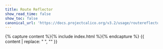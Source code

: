 ```yaml
---
title: Route Reflector
show_read_time: false
show_toc: false
canonical_url: 'https://docs.projectcalico.org/v3.2/usage/routereflector/index'
---
```

{% capture content %}{% include index.html %}{% endcapture %}
{{ content | replace: "    ", "" }}